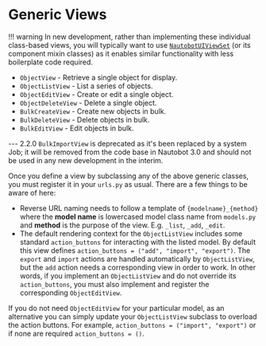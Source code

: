 # Generic Views

!!! warning
    In new development, rather than implementing these individual class-based views, you will typically want to use [`NautobotUIViewSet`](../apps/api/views/nautobotuiviewset.md) (or its component mixin classes) as it enables similar functionality with less boilerplate code required.

* `ObjectView` - Retrieve a single object for display.
* `ObjectListView` - List a series of objects.
* `ObjectEditView` - Create or edit a single object.
* `ObjectDeleteView` - Delete a single object.
* `BulkCreateView` - Create new objects in bulk.
* `BulkDeleteView` - Delete objects in bulk.
* `BulkEditView` - Edit objects in bulk.

--- 2.2.0
    `BulkImportView` is deprecated as it's been replaced by a system Job; it will be removed from the code base in Nautobot 3.0 and should not be used in any new development in the interim.

Once you define a view by subclassing any of the above generic classes, you must register it in your `urls.py` as usual. There are a few things to be aware of here:

* Reverse URL naming needs to follow a template of `{modelname}_{method}` where the **model name** is lowercased model class name from `models.py` and **method** is the purpose of the view. E.g. `_list`, `_add`, `_edit`.
* The default rendering context for the `ObjectListView` includes some standard `action_buttons` for interacting with the listed model. By default this view defines `action_buttons = ("add", "import", "export")`. The `export` and `import` actions are handled automatically by `ObjectListView`, but the `add` action needs a corresponding view in order to work. In other words, if you implement an `ObjectListView` and do not override its `action_buttons`, you must also implement and register the corresponding `ObjectEditView`.

If you do not need `ObjectEditView` for your particular model, as an alternative you can simply update your `ObjectListView` subclass to overload the action buttons.  For example, `action_buttons = ("import", "export")` or if none are required `action_buttons = ()`.

